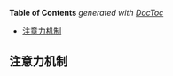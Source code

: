<!-- START doctoc generated TOC please keep comment here to allow auto update -->
<!-- DON'T EDIT THIS SECTION, INSTEAD RE-RUN doctoc TO UPDATE -->
**Table of Contents**  *generated with [DocToc](https://github.com/thlorenz/doctoc)*

- [注意力机制](#%E6%B3%A8%E6%84%8F%E5%8A%9B%E6%9C%BA%E5%88%B6)

<!-- END doctoc generated TOC please keep comment here to allow auto update -->

## 注意力机制

